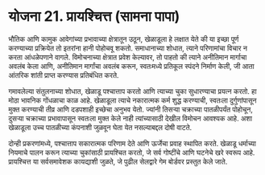 # योजना 21. प्रायश्चित्त (सामना पापा)

भौतिक आणि कामुक आवेगांच्या प्रभावाच्या क्षेत्रातून उठून, खेळाडूला हे लक्षात येते की या इच्छा पूर्ण करण्याच्या प्रक्रियेत तो इतरांना हानी पोहोचवू शकतो. समाधानाच्या शोधात, त्याने परिणामांचा विचार न करता आंधळेपणाने वागले. विमोचनाच्या क्षेत्रात प्रवेश केल्यावर, तो पाहतो की त्याने अनीतिमान मार्गाचा अवलंब केला आणि, अनीतिमान मार्गांचा अवलंब करून, स्वतःमध्ये प्रतिकूल स्पंदने निर्माण केली, जी आता आंतरिक शांती प्राप्त करण्यास प्रतिबंधित करते.

गमावलेल्या संतुलनाच्या शोधात, खेळाडू पश्चात्ताप करतो आणि त्याच्या चुका सुधारण्याचा प्रयत्न करतो. हा मोठा भावनिक गोंधळाचा काळ आहे. खेळाडूला त्याचे नकारात्मक कर्म शुद्ध करण्याची, स्वतःला दुर्गुणांपासून मुक्त करण्याची तीव्र आणि दडपशाही इच्छेचा अनुभव येतो. ज्यांनी तिसर्‍या चक्राच्या पातळीपर्यंत पोहोचून, दुसर्‍या चक्राच्या प्रभावापासून स्वतःला मुक्त केले नाही त्यांच्यासाठी देखील विमोचन आवश्यक आहे. अशा खेळाडूला उच्च पातळीच्या कंपनाशी जुळवून घेता येत नसल्याबद्दल दोषी वाटते.

दोन्ही प्रकरणांमध्ये, पश्चात्ताप सकारात्मक परिणाम देते आणि ऊर्जेचा प्रवाह स्थापित करते. खेळाडू धर्माच्या नियमाचे पालन करून त्याच्या चुकांसाठी प्रायश्चित करतो, जे सर्व गोष्टींचे आणि घटनेचे खरे स्वरूप आहे. प्रायश्चित्त या सर्वसमावेशक कायद्याशी जुळते, जे पुढील सेलद्वारे गेम बोर्डवर प्रस्तुत केले जाते.
